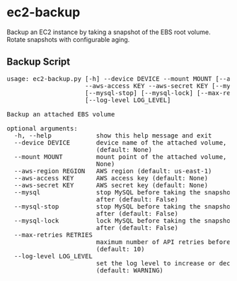 # ec2-backup
Backup an EC2 instance by taking a snapshot of the EBS root volume.  Rotate snapshots with configurable aging.
## Backup Script
<pre>
usage: ec2-backup.py [-h] --device DEVICE --mount MOUNT [--aws-region REGION]
                     --aws-access KEY --aws-secret KEY [--mysql]
                     [--mysql-stop] [--mysql-lock] [--max-retries RETRIES]
                     [--log-level LOG_LEVEL]

Backup an attached EBS volume

optional arguments:
  -h, --help            show this help message and exit
  --device DEVICE       device name of the attached volume, e.g. /dev/xvda
                        (default: None)
  --mount MOUNT         mount point of the attached volume, e.g. / (default:
                        None)
  --aws-region REGION   AWS region (default: us-east-1)
  --aws-access KEY      AWS access key (default: None)
  --aws-secret KEY      AWS secret key (default: None)
  --mysql               stop MySQL before taking the snapshot and restart it
                        after (default: False)
  --mysql-stop          stop MySQL before taking the snapshot and restart it
                        after (default: False)
  --mysql-lock          lock MySQL before taking the snapshot and unlock it
                        after (default: False)
  --max-retries RETRIES
                        maximum number of API retries before giving up
                        (default: 10)
  --log-level LOG_LEVEL
                        set the log level to increase or decrease verbosity
                        (default: WARNING)
</pre>
